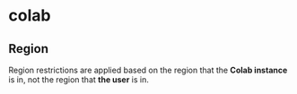 # colab

## Region
Region restrictions are applied based on the region that the **Colab instance** is in, not the region that **the user** is in.
